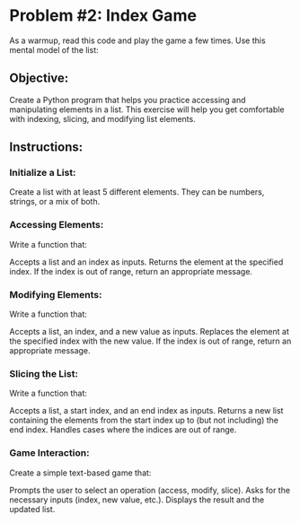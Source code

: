 # **Problem #2: Index Game**
As a warmup, read this code and play the game a few times. Use this mental model of the list:

## Objective:
Create a Python program that helps you practice accessing and manipulating elements in a list. This exercise will help you get comfortable with indexing, slicing, and modifying list elements.

## Instructions:
### Initialize a List:
Create a list with at least 5 different elements. They can be numbers, strings, or a mix of both.

### Accessing Elements:
Write a function that:

Accepts a list and an index as inputs.
Returns the element at the specified index.
If the index is out of range, return an appropriate message.

### Modifying Elements:
Write a function that:

Accepts a list, an index, and a new value as inputs.
Replaces the element at the specified index with the new value.
If the index is out of range, return an appropriate message.

### Slicing the List:
Write a function that:

Accepts a list, a start index, and an end index as inputs.
Returns a new list containing the elements from the start index up to (but not including) the end index.
Handles cases where the indices are out of range.

### Game Interaction:
Create a simple text-based game that:

Prompts the user to select an operation (access, modify, slice).
Asks for the necessary inputs (index, new value, etc.).
Displays the result and the updated list.
